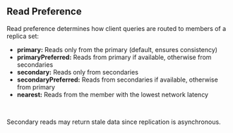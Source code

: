 ## Read Preference

Read preference determines how client queries are routed to members of a replica set:

* **primary:** Reads only from the primary (default, ensures consistency)
* **primaryPreferred:** Reads from primary if available, otherwise from secondaries
* **secondary:** Reads only from secondaries
* **secondaryPreferred:** Reads from secondaries if available, otherwise from primary
* **nearest:** Reads from the member with the lowest network latency

&nbsp;

Secondary reads may return stale data since replication is asynchronous.
